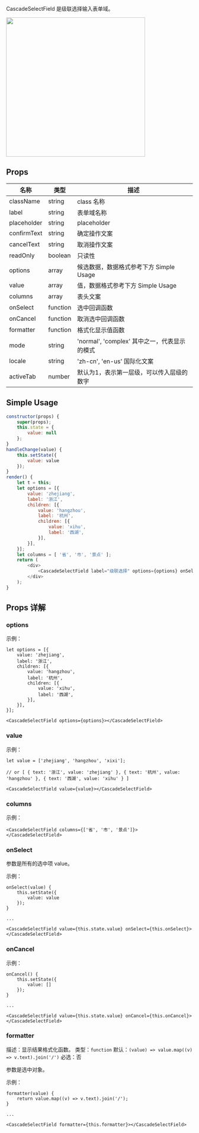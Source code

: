 

CascadeSelectField 是级联选择输入表单域。

<img src="https://gw.alicdn.com/tfscom/TB1zxibLXXXXXbIaXXXXXXXXXXX.png" width="375">

## Props

名称 | 类型 | 描述
--- | --- | ---
className | string | class 名称
label | string | 表单域名称
placeholder | string | placeholder
confirmText | string | 确定操作文案
cancelText | string | 取消操作文案
readOnly | boolean | 只读性
options | array | 候选数据，数据格式参考下方 Simple Usage
value | array | 值，数据格式参考下方 Simple Usage
columns | array | 表头文案
onSelect | function | 选中回调函数
onCancel | function | 取消选中回调函数
formatter | function | 格式化显示值函数
mode | string | 'normal', 'complex' 其中之一，代表显示的模式
locale | string | 'zh-cn', 'en-us' 国际化文案
activeTab | number | 默认为1，表示第一层级，可以传入层级的数字

## Simple Usage

```js
constructor(props) {
    super(props);
    this.state = {
        value: null
    };
}
handleChange(value) {
    this.setState({
        value: value
    });
}
render() {
    let t = this;
    let options = [{
        value: 'zhejiang',
        label: '浙江',
        children: [{
            value: 'hangzhou',
            label: '杭州',
            children: [{
                value: 'xihu',
                label: '西湖',
            }],
        }],
    }];
    let columns = [ '省', '市', '景点' ];
    return (
        <div>
            <CascadeSelectField label="级联选择" options={options} onSelect={t.handleChange.bind(t)} value={t.state.value} placeholder="请输入" columns={columns}/>
        </div>
    );
}
```

## Props 详解

### options

示例：

```
let options = [{
    value: 'zhejiang',
    label: '浙江',
    children: [{
        value: 'hangzhou',
        label: '杭州',
        children: [{
            value: 'xihu',
            label: '西湖',
        }],
    }],
}];

<CascadeSelectField options={options}></CascadeSelectField>
```

### value

示例：

```
let value = ['zhejiang', 'hangzhou', 'xixi'];

// or [ { text: '浙江', value: 'zhejiang' }, { text: '杭州', value: 'hangzhou' }, { text: '西湖', value: 'xihu' } ]

<CascadeSelectField value={value}></CascadeSelectField>
```

### columns

示例：

```
<CascadeSelectField columns={['省', '市', '景点']}></CascadeSelectField>
```

### onSelect

参数是所有的选中项 value。

示例：

```
onSelect(value) {
    this.setState({
        value: value
    });
}

...

<CascadeSelectField value={this.state.value} onSelect={this.onSelect}></CascadeSelectField>
```

### onCancel

示例：

```
onCancel() {
    this.setState({
        value: []
    });
}

...

<CascadeSelectField value={this.state.value} onCancel={this.onCancel}></CascadeSelectField>
```

### formatter

描述：显示结果格式化函数。
类型：`function`
默认：`(value) => value.map((v) => v.text).join('/')`
必选：否

参数是选中对象。

示例：

```
formatter(value) {
    return value.map((v) => v.text).join('/');
}

...

<CascadeSelectField formatter={this.formatter}></CascadeSelectField>
```
